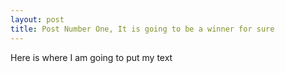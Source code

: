 ```yaml
---
layout: post
title: Post Number One, It is going to be a winner for sure
---
```


Here is where I am going to put my text
